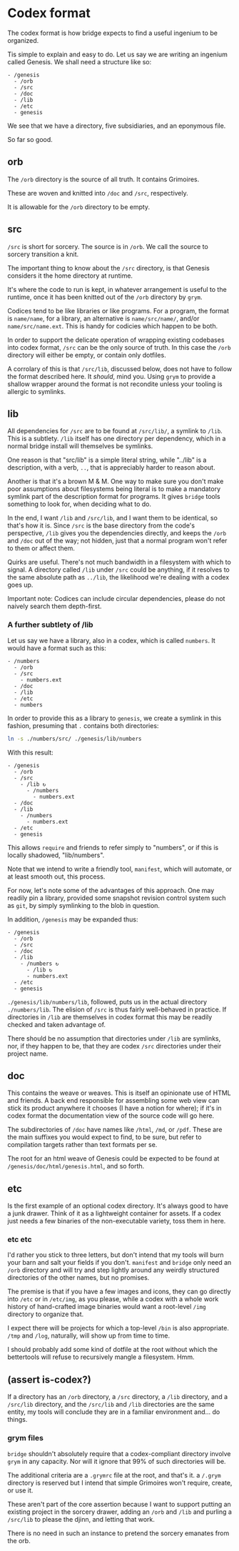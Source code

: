 # Codex format


  The codex format is how bridge expects to find a useful ingenium to be
organized. 

Tis simple to explain and easy to do.  Let us say we are writing an ingenium called Genesis.  We shall need a structure like so:

```
- /genesis
  - /orb
  - /src
  - /doc
  - /lib
  - /etc
  - genesis
```

We see that we have a directory, five subsidiaries, and an eponymous file.

So far so good. 

## orb

  The `/orb` directory is the source of all truth. It contains Grimoires.

These are woven and knitted into `/doc` and `/src`, respectively.

It is allowable for the `/orb` directory to be empty. 


## src

`/src` is short for sorcery.  The source is in `/orb`.  We call the source to
sorcery transition a knit. 

  The important thing to know about the `/src` directory, is that Genesis 
considers it the home directory at runtime. 

It's where the code to run is kept, in whatever arrangement is useful to
the runtime, once it has been knitted out of the `/orb` directory by `grym`.

Codices tend to be like libraries or like programs.  For a program, the 
format is `name/name`, for a library, an alternative is `name/src/name/`,
and/or `name/src/name.ext`.  This is handy for codicies which happen to be
both.

In order to support the delicate operation of wrapping existing codebases
into codex format, `/src` can be the only source of truth. In this case
the `/orb` directory will either be empty, or contain only dotfiles. 

A corrolary of this is that `/src/lib`, discussed below, does not have
to follow the format described here.  It *should*, mind you.  Using `grym`
to provide a shallow wrapper around the format is not recondite unless your
tooling is allergic to symlinks. 


## lib

  All dependencies for `/src` are to be found at `/src/lib/`, a symlink to
`/lib`.  This is a subtlety.  `/lib` itself has one directory per dependency,
which in a normal bridge install will themselves be symlinks. 

One reason is that "src/lib" is a simple literal string, while "../lib" is a
description, with a verb, `..`, that is appreciably harder to reason about. 

Another is that it's a brown M & M. One way to make sure you don't make poor
assumptions about filesystems being literal is to make a mandatory symlink part
of the description format for programs.  It gives `bridge` tools something to
look for, when deciding what to do.

In the end, I want `/lib` and `/src/lib`, and I want them to be identical, so
that's how it is. Since `/src` is the base directory from the code's 
perspective, `/lib` gives you the dependencies directly, and keeps the `/orb`
and `/doc` out of the way; not hidden, just that a normal program won't refer
to them or affect them.

Quirks are useful.  There's not much bandwidth in a filesystem with which to 
signal. A directory called `/lib` under `/src` could be anything, if it
resolves to the same absolute path as `../lib`, the likelihood we're dealing
with a codex goes up. 

Important note: Codices can include circular dependencies, please do not 
naively search them depth-first. 


### A further subtlety of /lib

Let us say we have a library, also in a codex, which is called `numbers`. It
would have a format such as this:

```
- /numbers
  - /orb
  - /src
    - numbers.ext
  - /doc
  - /lib
  - /etc
  - numbers

```

In order to provide this as a library to `genesis`, we create a symlink in
this fashion, presuming that `.` contains both directories:

```sh
ln -s ./numbers/src/ ./genesis/lib/numbers
```

With this result:

```
- /genesis
  - /orb
  - /src
    - /lib ↻
      - /numbers
        - numbers.ext
  - /doc
  - /lib
    - /numbers
      - numbers.ext
  - /etc
  - genesis
```

This allows `require` and friends to refer simply to "numbers", or if this is locally shadowed, "lib/numbers". 

Note that we intend to write a friendly tool, `manifest`, which will automate,
or at least smooth out, this process. 

For now, let's note some of the advantages of this approach.  One may readily
pin a library, provided some snapshot revision control system such as `git`,
by simply symlinking to the blob in question.

In addition, `/genesis` may be expanded thus:

```
- /genesis
  - /orb
  - /src
  - /doc
  - /lib
    - /numbers ↻
      - /lib ↻
      - numbers.ext
  - /etc
  - genesis
```

`./genesis/lib/numbers/lib`, followed, puts us in the actual directory
`./numbers/lib`.  The elision of `/src` is thus fairly well-behaved in
practice.  If directories in `/lib` are themselves in codex format this
may be readily checked and taken advantage of.

There should be no assumption that directories under `/lib` are symlinks,
nor, if they happen to be, that they are codex `/src` directories under
their project name. 

## doc

  This contains the weave or weaves.  This is itself an opinionate use of HTML
and friends.  A back end responsible for assembling some web view can stick its
product anywhere it chooses (I have a notion for where); if it's in codex
format the documentation view of the source code will go here.

The subdirectories of `/doc` have names like `/html`, `/md`, or `/pdf`. These
are the main suffixes you would expect to find, to be sure, but refer to 
compilation targets rather than text formats per se. 

The root for an html weave of Genesis could be expected to be found at `/genesis/doc/html/genesis.html`, and so forth. 


## etc

  Is the first example of an optional codex directory.  It's always good to
have a junk drawer.  Think of it as a lightweight container for assets.  If
a codex just needs a few binaries of the non-executable variety, toss them in
here.


### etc etc

  I'd rather you stick to three letters, but don't intend that my tools will
burn your barn and salt your fields if you don't. `manifest` and `bridge` only
need an `/orb` directory and will try and step lightly around any weirdly structured directories of the other names, but no promises. 

The premise is that if you have a few images and icons, they can go directly
into `/etc` or in `/etc/img`, as you please, while a codex with a whole work
history of hand-crafted image binaries would want a root-level `/img` 
directory to organize that.

I expect there will be projects for which a top-level `/bin` is also
appropriate. `/tmp` and `/log`, naturally, will show up from time to time. 

I should probably add some kind of dotfile at the root without which the
bettertools will refuse to recursively mangle a filesystem.  Hmm.


## (assert is-codex?)

  If a directory has an `/orb` directory, a `/src`  directory, a `/lib`
directory, and a `/src/lib` directory, and the `/src/lib` and `/lib` 
directories are the same entity, my tools will conclude they are in a 
familiar environment and... do things. 


### grym files

`bridge` shouldn't absolutely require that a codex-compliant directory
involve `grym` in any capacity.  Nor will it ignore that 99% of such
directories will be.

The additional criteria are a `.grymrc` file at the root, and that's it.
a `/.grym` directory is reserved but I intend that simple Grimoires won't
require, create, or use it. 

These aren't part of the core assertion because I want to support putting 
an existing project in the sorcery drawer, adding an `/orb` and `/lib`
and purling a `/src/lib` to please the djinn, and letting that work.

There is no need in such an instance to pretend the sorcery emanates from 
the orb.  




